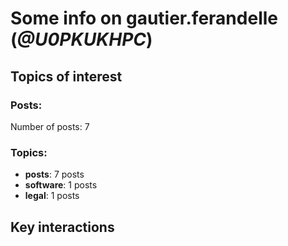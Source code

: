 # Some info on gautier.ferandelle (_@U0PKUKHPC_)


## Topics of interest

### Posts: 

Number of posts: 7

### Topics:

* __posts__: 7 posts
* __software__: 1 posts
* __legal__: 1 posts

## Key interactions 

